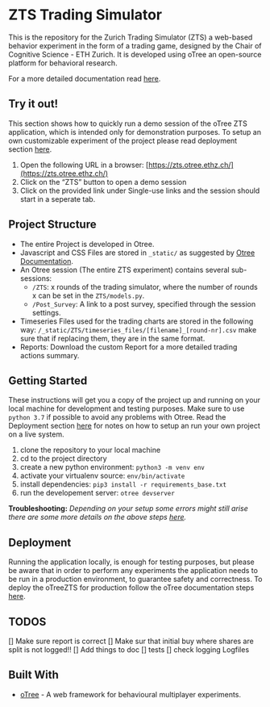# ZTS Trading Simulator
This is the repository for the Zurich Trading Simulator (ZTS) a web-based behavior experiment 
in the form of a trading game, designed by the Chair of Cognitive Science - ETH Zurich. 
It is developed using oTree an open-source platform for behavioral research.

For a more detailed documentation read [here](./documentation.pdf).

## Try it out!
This section shows how to quickly run a demo session of the oTree ZTS application, which is intended only for demonstration purposes.
To setup an own customizable experiment of the project please read deployment section [here](#deployment).

1. Open the following URL in a browser: [https://zts.otree.ethz.ch/](https://zts.otree.ethz.ch/)
2. Click on the “ZTS” button to open a demo session
3. Click on the provided link under Single-use links and the session should start in a seperate tab.

## Project Structure
- The entire Project is developed in Otree.
- Javascript and CSS Files are stored in `_static/` as suggested by [Otree Documentation](https://otree.readthedocs.io/en/latest/).
- An Otree session (The entire ZTS experiment) contains several sub-sessions:
    - `/ZTS`: x rounds of the trading simulator, where the number of rounds x can be set in the `ZTS/models.py`.
    - `/Post_Survey`: A link to a post survey, specified through the session settings.  
- Timeseries Files used for the trading charts are stored in the following way: 
    `/_static/ZTS/timeseries_files/[filename]_[round-nr].csv` make sure that if replacing them, they are in the same format.
- Reports: Download the custom Report for a more detailed trading actions summary.

## Getting Started

These instructions will get you a copy of the project up and running on your local machine for development and testing purposes. 
Make sure to use `python 3.7` if possible to avoid any problems with Otree.
Read the Deployment section [here](#deployment) for notes on how to setup an run your own project on a live system. 

1. clone the repository to your local machine
2. cd to the project directory
3. create a new python environment: `python3 -m venv env`
4. activate your virtualenv source: `env/bin/activate`
5. install dependencies: `pip3 install -r requirements_base.txt`
6. run the developement server: `otree devserver`

**Troubleshooting:**
*Depending on your setup some errors might still arise there are some more details on the above steps [here](./documentation.pdf).*

## Deployment
Running the application locally, is enough for testing purposes, but please be aware that in order to perform any experiments the application needs to be run in a production environment, to guarantee safety and correctness. To deploy the oTreeZTS for production follow the oTree documentation steps [here](https://otree.readthedocs.io/ja/latest/server/intro.html).

## TODOS
[] Make sure report is correct
[] Make sur that initial buy where shares are split is not logged!!
[] Add things to doc
[] tests
[] check logging Logfiles

## Built With

* [oTree](https://www.otree.org) - A web framework for behavioural multiplayer experiments.



